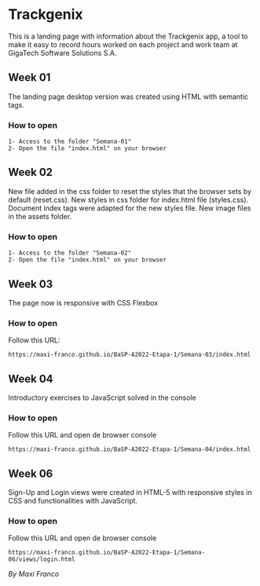 # Trackgenix
This is a landing page with information about the Trackgenix app, a tool to make it easy 
to record hours worked on each project and work team at GigaTech Software Solutions S.A.

## Week 01
The landing page desktop version was created using HTML with semantic tags.

### How to open
```
1- Access to the folder "Semana-01"
2- Open the file "index.html" on your browser
```

## Week 02
New file added in the css folder to reset the styles that the browser sets by default (reset.css). 
New styles in css folder for index.html file (styles.css). Document index tags were adapted for the 
new styles file. New image files in the assets folder.

### How to open
```
1- Access to the folder "Semana-02"
2- Open the file "index.html" on your browser
```

## Week 03
The page now is responsive with CSS Flexbox

### How to open
Follow this URL:
```
https://maxi-franco.github.io/BaSP-A2022-Etapa-1/Semana-03/index.html
```

## Week 04
Introductory exercises to JavaScript solved in the console

### How to open
Follow this URL and open de browser console
```
https://maxi-franco.github.io/BaSP-A2022-Etapa-1/Semana-04/index.html
```

## Week 06
Sign-Up and Login views were created in HTML-5 with responsive styles in CSS and functionalities with JavaScript.

### How to open
Follow this URL and open de browser console
```
https://maxi-franco.github.io/BaSP-A2022-Etapa-1/Semana-06/views/login.html
```

_By Maxi Franco_